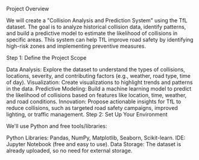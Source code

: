 Project Overview

We will create a "Collision Analysis and Prediction System" using the TfL dataset. The goal is to analyze historical collision data, identify patterns, and build a predictive model to estimate the likelihood of collisions in specific areas. This system can help TfL improve road safety by identifying high-risk zones and implementing preventive measures.

Step 1: Define the Project Scope

Data Analysis: Explore the dataset to understand the types of collisions, locations, severity, and contributing factors (e.g., weather, road type, time of day).
Visualization: Create visualizations to highlight trends and patterns in the data.
Predictive Modeling: Build a machine learning model to predict the likelihood of collisions based on features like location, time, weather, and road conditions.
Innovation: Propose actionable insights for TfL to reduce collisions, such as targeted road safety campaigns, improved lighting, or traffic management.
Step 2: Set Up Your Environment

We'll use Python and free tools/libraries:

Python Libraries: Pandas, NumPy, Matplotlib, Seaborn, Scikit-learn.
IDE: Jupyter Notebook (free and easy to use).
Data Storage: The dataset is already uploaded, so no need for external storage.
